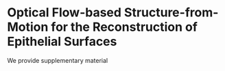 # Optical Flow-based Structure-from-Motion for the Reconstruction of Epithelial Surfaces
We provide supplementary material
